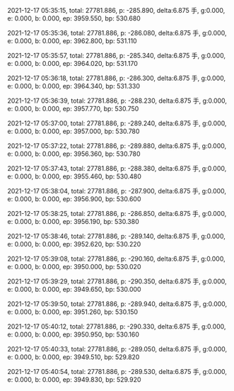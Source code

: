 2021-12-17 05:35:15, total: 27781.886, p: -285.890, delta:6.875 手, g:0.000, e: 0.000, b: 0.000, ep: 3959.550, bp: 530.680

2021-12-17 05:35:36, total: 27781.886, p: -286.080, delta:6.875 手, g:0.000, e: 0.000, b: 0.000, ep: 3962.800, bp: 531.110

2021-12-17 05:35:57, total: 27781.886, p: -285.340, delta:6.875 手, g:0.000, e: 0.000, b: 0.000, ep: 3964.020, bp: 531.170

2021-12-17 05:36:18, total: 27781.886, p: -286.300, delta:6.875 手, g:0.000, e: 0.000, b: 0.000, ep: 3964.340, bp: 531.330

2021-12-17 05:36:39, total: 27781.886, p: -288.230, delta:6.875 手, g:0.000, e: 0.000, b: 0.000, ep: 3957.770, bp: 530.750

2021-12-17 05:37:00, total: 27781.886, p: -289.240, delta:6.875 手, g:0.000, e: 0.000, b: 0.000, ep: 3957.000, bp: 530.780

2021-12-17 05:37:22, total: 27781.886, p: -289.880, delta:6.875 手, g:0.000, e: 0.000, b: 0.000, ep: 3956.360, bp: 530.780

2021-12-17 05:37:43, total: 27781.886, p: -288.380, delta:6.875 手, g:0.000, e: 0.000, b: 0.000, ep: 3955.460, bp: 530.480

2021-12-17 05:38:04, total: 27781.886, p: -287.900, delta:6.875 手, g:0.000, e: 0.000, b: 0.000, ep: 3956.900, bp: 530.600

2021-12-17 05:38:25, total: 27781.886, p: -286.850, delta:6.875 手, g:0.000, e: 0.000, b: 0.000, ep: 3956.190, bp: 530.380

2021-12-17 05:38:46, total: 27781.886, p: -289.140, delta:6.875 手, g:0.000, e: 0.000, b: 0.000, ep: 3952.620, bp: 530.220

2021-12-17 05:39:08, total: 27781.886, p: -290.160, delta:6.875 手, g:0.000, e: 0.000, b: 0.000, ep: 3950.000, bp: 530.020

2021-12-17 05:39:29, total: 27781.886, p: -290.350, delta:6.875 手, g:0.000, e: 0.000, b: 0.000, ep: 3949.650, bp: 530.000

2021-12-17 05:39:50, total: 27781.886, p: -289.940, delta:6.875 手, g:0.000, e: 0.000, b: 0.000, ep: 3951.260, bp: 530.150

2021-12-17 05:40:12, total: 27781.886, p: -290.330, delta:6.875 手, g:0.000, e: 0.000, b: 0.000, ep: 3950.950, bp: 530.160

2021-12-17 05:40:33, total: 27781.886, p: -289.050, delta:6.875 手, g:0.000, e: 0.000, b: 0.000, ep: 3949.510, bp: 529.820

2021-12-17 05:40:54, total: 27781.886, p: -289.530, delta:6.875 手, g:0.000, e: 0.000, b: 0.000, ep: 3949.830, bp: 529.920